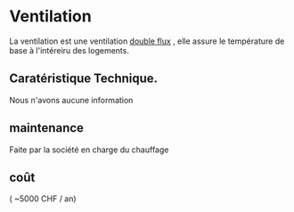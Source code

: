 # Ventilation

La ventilation est une ventilation [double flux](https://www.viessmann.ch/fr/immeubles-dhabitation/ventilation-de-lhabitation.html) ,
elle assure le température de base à l'intéreiru des logements.

## Caratéristique Technique.

Nous n'avons aucune information

## maintenance

Faite par la société en charge du chauffage

## coût
 ( ~5000 CHF / an)
